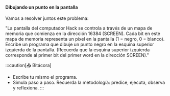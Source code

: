 #### Dibujando un punto en la pantalla

Vamos a resolver juntos este problema:

"La pantalla del computador Hack se controla a través de un mapa de memoria que comienza en la dirección 16384 (SCREEN). Cada bit en este mapa de memoria representa un pixel en la pantalla (1 = negro, 0 = blanco). Escribe un programa que dibuje un punto negro en la esquina superior izquierda de la pantalla. (Recuerda que la esquina superior izquierda corresponde al primer bit del primer word en la dirección SCREEN)."

:::caution[📤 Bitácora] 
* Escribe tu mismo el programa.
* Simula paso a paso. Recuerda la metodología: predice, ejecuta, observa y reflexiona.
:::